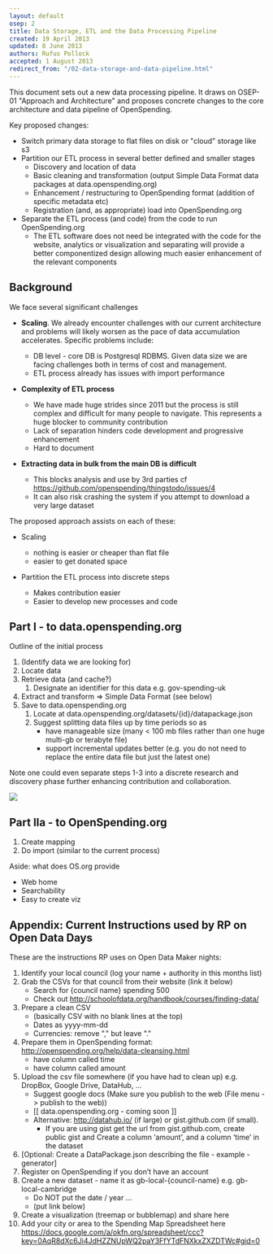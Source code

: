 ```yaml
---
layout: default
osep: 2
title: Data Storage, ETL and the Data Processing Pipeline
created: 19 April 2013
updated: 8 June 2013
authors: Rufus Pollock
accepted: 1 August 2013
redirect_from: "/02-data-storage-and-data-pipeline.html"
---
```



This document sets out a new data processing pipeline. It draws on OSEP-01
"Approach and Architecture" and proposes concrete changes to the core
architecture and data pipeline of OpenSpending.

Key proposed changes:

* Switch primary data storage to flat files on disk or "cloud" storage like s3
* Partition our ETL process in several better defined and smaller stages
  * Discovery and location of data
  * Basic cleaning and transformation (output Simple Data Format data packages at data.openspending.org)
  * Enhancement / restructuring to OpenSpending format (addition of specific metadata etc)
  * Registration (and, as appropriate) load into OpenSpending.org
* Separate the ETL process (and code) from the code to run OpenSpending.org
  * The ETL software does not need be integrated with the code for the website,
    analytics or visualization and separating will provide a better
    componentized design allowing much easier enhancement of the relevant
    components

## Background

We face several significant challenges

* **Scaling**. We already encounter challenges with our current architecture
  and problems will likely worsen as the pace of data accumulation accelerates.
  Specific problems include:

  * DB level - core DB is Postgresql RDBMS. Given data size we are facing challenges both in terms of cost and management.
  * ETL process already has issues with import performance

* **Complexity of ETL process**

  * We have made huge strides since 2011 but the process is still complex and
    difficult for many people to navigate. This represents a huge blocker to
    community contribution
  * Lack of separation hinders code development and progressive enhancement
  * Hard to document

* **Extracting data in bulk from the main DB is difficult**

  * This blocks analysis and use by 3rd parties cf
    https://github.com/openspending/thingstodo/issues/4
  * It can also risk crashing the system if you attempt to download a very
    large dataset

The proposed approach assists on each of these:

* Scaling

  * nothing is easier or cheaper than flat file
  * easier to get donated space

* Partition the ETL process into discrete steps

  * Makes contribution easier
  * Easier to develop new processes and code


## Part I - to data.openspending.org

Outline of the initial process

1. (Identify data we are looking for)
2. Locate data
3. Retrieve data (and cache?)
   1. Designate an identifier for this data e.g. gov-spending-uk
4. Extract and transform => Simple Data Format (see below)
5. Save to data.openspending.org
   1. Locate at data.openspending.org/datasets/{id}/datapackage.json
   2. Suggest splitting data files up by time periods so as
      * have manageable size (many < 100 mb files rather than one huge multi-gb
        or terabyte file)
      * support incremental updates better (e.g. you do not need to replace the
        entire data file but just the latest one)

Note one could even separate steps 1-3 into a discrete research and discovery
phase further enhancing contribution and collaboration.

<img src="https://docs.google.com/a/okfn.org/drawings/d/1quRc7emv7fPrezqX9YWfqiAfyk_A7KPZ3N8gux2NSh4/pub?w=480&amp;h=210" />

## Part IIa - to OpenSpending.org

1. Create mapping
2. Do import (similar to the current process)

Aside: what does OS.org provide

* Web home
* Searchability
* Easy to create viz


## Appendix: Current Instructions used by RP on Open Data Days

These are the instructions RP uses on Open Data Maker nights:

1. Identify your local council (log your name + authority in this months list)
2. Grab the CSVs for that council from their website (link it below)
   * Search for {council name} spending 500
   * Check out http://schoolofdata.org/handbook/courses/finding-data/
3. Prepare a clean CSV
   * (basically CSV with no blank lines at the top)
   * Dates as yyyy-mm-dd
   * Currencies: remove "," but leave "."
4. Prepare them in OpenSpending format: http://openspending.org/help/data-cleansing.html
   * have column called time
   * have column called amount
5. Upload the csv file somewhere (if you have had to clean up) e.g. DropBox, Google Drive, DataHub, ...
   * Suggest google docs (Make sure you publish to the web (File menu -> publish to the web))
   * [[ data.openspending.org - coming soon ]]
   * Alternative: http://datahub.io/ (if large) or gist.github.com (if small).
     * If you are using gist get the url from gist.github.com, create public
       gist and Create a column ‘amount’, and a column ‘time’ in the dataset
6. [Optional: Create a DataPackage.json describing the file - example - generator]
7. Register on OpenSpending if you don’t have an account
8. Create a new dataset - name it as gb-local-{council-name} e.g. gb-local-cambridge
   * Do NOT put the date / year ...
   * (put link below)
9. Create a visualization (treemap or bubblemap) and share here
10. Add your city or area to the Spending Map Spreadsheet here
    https://docs.google.com/a/okfn.org/spreadsheet/ccc?key=0AqR8dXc6Ji4JdHZZNUpWQ2paY3FfYTdFNXkxZXZDTWc#gid=0
